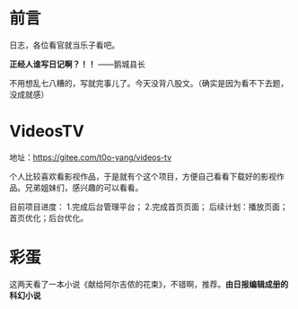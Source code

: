 # 前言

日志，各位看官就当乐子看吧。

**正经人谁写日记啊？！！**    ——鹅城县长

不用想乱七八糟的，写就完事儿了。今天没背八股文。（确实是因为看不下去题，没成就感）

# VideosTV

地址：https://gitee.com/t0o-yang/videos-tv

个人比较喜欢看影视作品，于是就有个这个项目，方便自己看看下载好的影视作品。兄弟姐妹们，感兴趣的可以看看。

目前项目进度：
1.完成后台管理平台；
2.完成首页页面；
后续计划：播放页面；首页优化；后台优化。

# 彩蛋

这两天看了一本小说《献给阿尔吉侬的花束》，不错啊，推荐。**由日报编辑成册的科幻小说**
